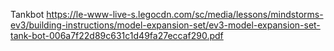 Tankbot
https://le-www-live-s.legocdn.com/sc/media/lessons/mindstorms-ev3/building-instructions/model-expansion-set/ev3-model-expansion-set-tank-bot-006a7f22d89c631c1d49fa27eccaf290.pdf
